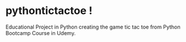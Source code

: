 # pythontictactoe !
Educational Project in Python creating the game tic tac toe from Python Bootcamp Course in Udemy.
